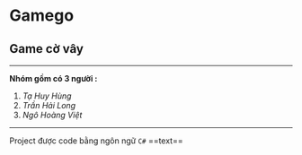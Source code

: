 # Gamego
## Game cờ vây 

---
**Nhóm gồm có 3 người :**
1. *Tạ Huy Hùng*
2. *Trần Hải Long*
3. *Ngô Hoàng Việt*	
---
  
Project được code bằng ngôn ngữ `C#`
==text==